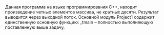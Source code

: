 ﻿Данная программа на языке программирования C++, находит произведение четных элементов массива, 
не кратных десяти. Результат выводится через выходной поток. 
Основной модуль Project1 содержит единственную основную функцию: 
_tmain – полностью выполняющую поставленную выше задачу.
